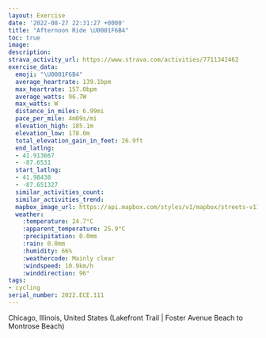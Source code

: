 ```yaml
---
layout: Exercise
date: '2022-08-27 22:31:27 +0000'
title: "Afternoon Ride \U0001F6B4"
toc: true
image:
description:
strava_activity_url: https://www.strava.com/activities/7711342462
exercise_data:
  emoji: "\U0001F6B4"
  average_heartrate: 139.1bpm
  max_heartrate: 157.0bpm
  average_watts: 96.7W
  max_watts: W
  distance_in_miles: 6.99mi
  pace_per_mile: 4m09s/mi
  elevation_high: 185.1m
  elevation_low: 178.0m
  total_elevation_gain_in_feet: 26.9ft
  end_latlng:
  - 41.913667
  - -87.6531
  start_latlng:
  - 41.98438
  - -87.651327
  similar_activities_count:
  similar_activities_trend:
  mapbox_image_url: https://api.mapbox.com/styles/v1/mapbox/streets-v11/static/path-5+787af2-1.0(kag_Gxk~uODJJH%3FDTVVl%40PJz%40Ud%40PdATbC%5ChAHx%40%3FdFw%40lAo%40~%40u%40zDkAhBo%40rBoAvBeBP%5BHq%40%3FcAI%7B%40Be%40Cg%40%40e%40NwAx%40kCj%40s%40%5ES%60AQRDR~%40Dp%40JRHBx%40Cd%40ErBDlDCn%40GXBh%40AlBQ~Em%40tA%3FVOp%40y%40%60%40UpDwAZGDKFGl%40Cl%40UhAg%40jAo%40z%40o%40nAkA%60%40a%40%60B_CVOZ%40d%40ZX%60AFLJBxAEHKVKB%3F%5Ch%40BVGv%40_%40tAG%60%40BdAHxAL%40TKf%40IdARn%40%40dATh%40B%7CAKf%40Mb%40STU%60AuAh%40i%40Rk%40Hu%40B%3FJZJLPlADPDB%5C%40FIF%5Db%40ORFx%40DjAd%40nBRt%40Z%5CBhBQnAk%40x%40s%40x%40Sh%40Lt%40%60%40%60%40DPEHK%7CAk%40zBo%40t%40%5BlA%5Bl%40e%40x%40S%60A%7D%40x%40Y%5E%5DZKXAp%40Tp%40FNFFJp%40Nv%40%5C~APjAg%40fAMvDeAzC%7D%40hCm%40JIr%40%7D%40z%40wAp%40i%40r%40%5D%5CHTVn%40%60%40ZFLAd%40%5B~%40_%40tC%7DA~%40aAh%40_AVSVEfAArB%5BjB%7D%40tByAnCaB%60%40O%5EC%5EMf%40Kr%40c%40%5ECZK%60%40%5Dh%40o%40~%40o%40xE%7DDbAkAJIZI%60%40%5D%5Cg%40z%40wB%7C%40%7B%40fAwBj%40%5DJOjBuCR%5DNs%40TYx%40i%40z%40_%40vBgBr%40a%40LMdAKpCeA%7C%40Gb%40K%60%40Wr%40KZAvBZzB%3FZOv%40%7B%40j%40OvANfAHvBDlCKnBYhBg%40hAm%40%5C%5DfAw%40hBqBd%40Ut%40Qd%40Eb%40%40JFPTL%5EPZzAr%40v%40Lx%40Fl%40CtB_%40jAI~%40a%40bBM~Cw%40f%40Sx%40GpAYbD_%40f%40MrB%5BfDs%40hGiB%60B%7D%40%60A_%40%60%40%5BpBgAh%40DHEJMZQPS%3FKIOIBGK%5DIIBC%5Cp%40%7CFDR%40h%40CxABXCr%40Br%40PjAd%40vAFp%40IhBF~%40O~%40%40%5EAZKPCNBLV%40JXF%60%40Dv%40K~A%40%5CKNJj%40Ch%40BrACTEJEILXM%5CDFADBXDB%40TBbBBRAXDPCLJR%3Fv%40D%60BEV%40TCv%40B%5ECj%40Bb%40C%60ACB%40LL%5E%40NArAD%5EEZDREPBd%40IbA%40tAA~ADZFzCFH%40JG%5E%40~%40FJCnCLJjBLFJB%5CAr%40B~%40BNHJGt%40JpBAnAC%40CP%3FpBDtAEXDjAAj%40Bb%40AJGTJd%40CJ%40zBB%5EAp%40Dd%40CTFbACj%40BLCl%40BPGXDh%40%3FhADr%40Kz%40DJ%40HCZBnAEBBp%40Eh%40%40DANFPND),pin-s-s+e5b22e(-87.65133,41.98438),pin-s-f+89ae00(-87.65309999999988,41.913659999999986)/auto/800x800?access_token=pk.eyJ1Ijoiam9zaGJlY2ttYW4iLCJhIjoiY205eWR2aDd1MWZ6djJrbXc4a3M0bWZleiJ9.XiG9OWkNcZk2QzjJbxLB4A
  weather:
    :temperature: 24.7°C
    :apparent_temperature: 25.9°C
    :precipitation: 0.0mm
    :rain: 0.0mm
    :humidity: 66%
    :weathercode: Mainly clear
    :windspeed: 10.9km/h
    :winddirection: 96°
tags:
- cycling
serial_number: 2022.ECE.111
---
```

Chicago, Illinois, United States (Lakefront Trail | Foster Avenue Beach to Montrose Beach)
